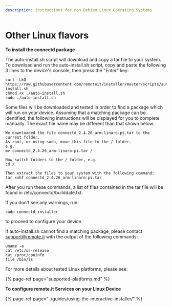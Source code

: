 ```yaml
---
description: instructions for non-Debian Linux Operating Systems
---
```


# Other Linux flavors

**To install the connectd package**

The auto-install.sh script will download and copy a tar file to your system.   To download and run the auto-install.sh script, copy and paste the following 3 lines to the device's console, then press the "Enter" key:

```text
curl -LkO https://raw.githubusercontent.com/remoteit/installer/master/scripts/auto-install.sh
chmod +x ./auto-install.sh
sudo ./auto-install.sh
```

Some files will be downloaded and tested in order to find a package which will run on your device.  Assuming that a matching package can be identified, the following instructions will be displayed for you to complete manually.  The exact file name may be different than that shown below.

```text
We downloaded the file connectd_2.4.26_arm-linaro-pi.tar to the current folder.
As root, or using sudo, move this file to the / folder.
e.g.
mv connectd_2.4.26_arm-linaro-pi.tar /

Now switch folders to the / folder, e.g.
cd /

Then extract the files to your system with the following command:
tar xvhf connectd_2.4.26_arm-linaro-pi.tar
```

After you run these commands, a list of files contained in the tar file will be found in /etc/connectd/builddate.txt.

If you don't see any warnings, run:

```text
sudo connectd_installer
```

to proceed to configure your device.

If auto-install.sh cannot find a matching package, please contact support@remote.it with the output of the following commands:

```text
uname -a
cat /etc/os-release
cat /proc/cpuinfo
file /bin/ls
```

For more details about tested Linux platforms, please see:

{% page-ref page="supported-platforms.md" %}

**To configure remote.it Services on your Linux Device**

{% page-ref page="../guides/using-the-interactive-installer/" %}

